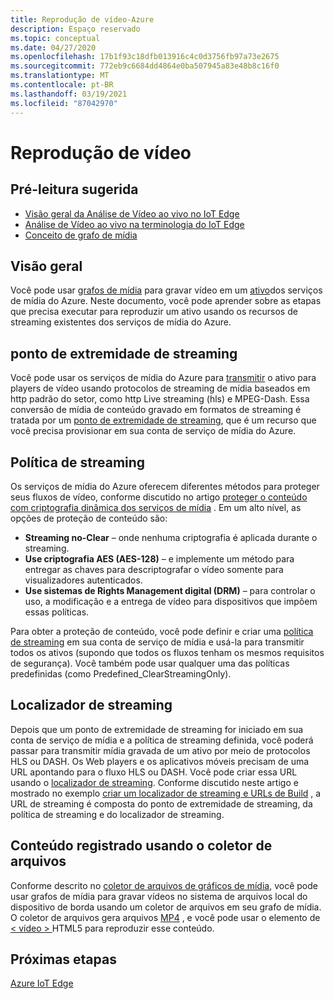 ```yaml
---
title: Reprodução de vídeo-Azure
description: Espaço reservado
ms.topic: conceptual
ms.date: 04/27/2020
ms.openlocfilehash: 17b1f93c18dfb013916c4c0d3756fb97a73e2675
ms.sourcegitcommit: 772eb9c6684dd4864e0ba507945a83e48b8c16f0
ms.translationtype: MT
ms.contentlocale: pt-BR
ms.lasthandoff: 03/19/2021
ms.locfileid: "87042970"
---
```

# <a name="video-playback"></a>Reprodução de vídeo 

## <a name="suggested-pre-reading"></a>Pré-leitura sugerida 

* [Visão geral da Análise de Vídeo ao vivo no IoT Edge](overview.md)
* [Análise de Vídeo ao vivo na terminologia do IoT Edge](terminology.md)
* [Conceito de grafo de mídia](media-graph-concept.md)

## <a name="overview"></a>Visão geral  

Você pode usar [grafos de mídia](media-graph-concept.md) para gravar vídeo em um [ativo](terminology.md#asset)dos serviços de mídia do Azure. Neste documento, você pode aprender sobre as etapas que precisa executar para reproduzir um ativo usando os recursos de streaming existentes dos serviços de mídia do Azure.

## <a name="streaming-endpoint"></a>ponto de extremidade de streaming 

Você pode usar os serviços de mídia do Azure para [transmitir](terminology.md#streaming) o ativo para players de vídeo usando protocolos de streaming de mídia baseados em http padrão do setor, como http Live streaming (hls) e MPEG-Dash. Essa conversão de mídia de conteúdo gravado em formatos de streaming é tratada por um [ponto de extremidade de streaming](../latest/streaming-endpoint-concept.md), que é um recurso que você precisa provisionar em sua conta de serviço de mídia do Azure.

## <a name="streaming-policy"></a>Política de streaming 

Os serviços de mídia do Azure oferecem diferentes métodos para proteger seus fluxos de vídeo, conforme discutido no artigo [proteger o conteúdo com criptografia dinâmica dos serviços de mídia](../latest/content-protection-overview.md) . Em um alto nível, as opções de proteção de conteúdo são:

* **Streaming no-Clear** – onde nenhuma criptografia é aplicada durante o streaming.
* **Use criptografia AES (AES-128)** – e implemente um método para entregar as chaves para descriptografar o vídeo somente para visualizadores autenticados.
* **Use sistemas de Rights Management digital (DRM)** – para controlar o uso, a modificação e a entrega de vídeo para dispositivos que impõem essas políticas.

Para obter a proteção de conteúdo, você pode definir e criar uma [política de streaming](../latest/streaming-policy-concept.md) em sua conta de serviço de mídia e usá-la para transmitir todos os ativos (supondo que todos os fluxos tenham os mesmos requisitos de segurança). Você também pode usar qualquer uma das políticas predefinidas (como Predefined_ClearStreamingOnly).

## <a name="streaming-locator"></a>Localizador de streaming  

Depois que um ponto de extremidade de streaming for iniciado em sua conta de serviço de mídia e a política de streaming definida, você poderá passar para transmitir mídia gravada de um ativo por meio de protocolos HLS ou DASH. Os Web players e os aplicativos móveis precisam de uma URL apontando para o fluxo HLS ou DASH. Você pode criar essa URL usando o [localizador de streaming](../latest/streaming-locators-concept.md). Conforme discutido neste artigo e mostrado no exemplo [criar um localizador de streaming e URLs de Build](../latest/create-streaming-locator-build-url.md) , a URL de streaming é composta do ponto de extremidade de streaming, da política de streaming e do localizador de streaming.

## <a name="content-recorded-using-file-sink"></a>Conteúdo registrado usando o coletor de arquivos  

Conforme descrito no [coletor de arquivos de gráficos de mídia](media-graph-concept.md#file-sink), você pode usar grafos de mídia para gravar vídeos no sistema de arquivos local do dispositivo de borda usando um coletor de arquivos em seu grafo de mídia. O coletor de arquivos gera arquivos [MP4](https://developer.mozilla.org/docs/Web/Media/Formats/Containers#MP4) , e você pode usar o elemento de [ &lt; vídeo &gt; ](https://developer.mozilla.org/docs/Web/HTML/Element/video) HTML5 para reproduzir esse conteúdo. 

## <a name="next-steps"></a>Próximas etapas

[Azure IoT Edge](../../iot-edge/index.yml)
<!--
## Next steps

[Playback recording](playback-recording-how-to.md)
-->
